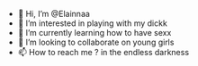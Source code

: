 - 👋 Hi, I’m @Elainnaa
- 👀 I’m interested in playing with my dickk
- 🌱 I’m currently learning how to have sexx
- 💞️ I’m looking to collaborate on young girls
- 📫 How to reach me ? in the endless darkness

<!---
Elainnaa/Elainnaa is a ✨ special ✨ repository because its `README.md` (this file) appears on your GitHub profile.
You can click the Preview link to take a look at your changes.
--->

